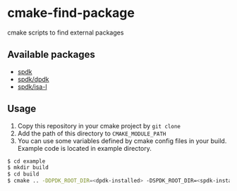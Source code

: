 # cmake-find-package
cmake scripts to find external packages

## Available packages

* [spdk](https://github.com/spdk/spdk)
* [spdk/dpdk](https://github.com/spdk/dpdk)
* [spdk/isa-l](https://github.com/spdk/isa-l)

## Usage

1. Copy this repository in your cmake project by `git clone`
2. Add the path of this directory to `CMAKE_MODULE_PATH`
3. You can use some variables defined by cmake config files in your build.
Example code is located in example directory.

```sh
$ cd example
$ mkdir build
$ cd build
$ cmake .. -DDPDK_ROOT_DIR=<dpdk-installed> -DSPDK_ROOT_DIR=<spdk-installed> -DISAL_LIB_DIR=<isal-libs> -DISAL_INCLUDE_DIR=<isal-include> -DCMAKE_PREFIX_PATH=.
```
